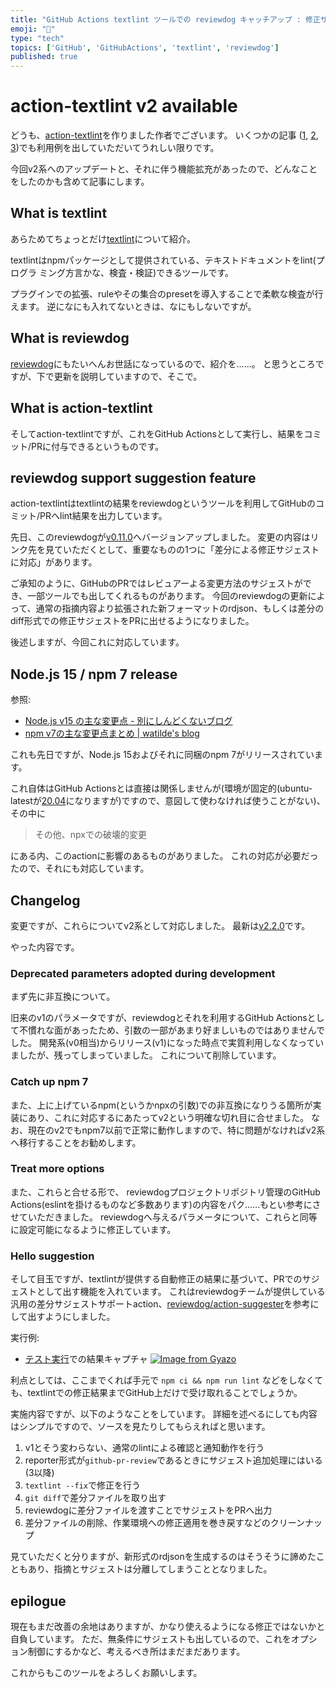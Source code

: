 ```yaml
---
title: "GitHub Actions textlint ツールでの reviewdog キャッチアップ : 修正サジェスト"
emoji: "🐶"
type: "tech" 
topics: ['GitHub', 'GitHubActions', 'textlint', 'reviewdog']
published: true
---
```

# action-textlint v2 available

どうも、[action-textlint](https://github.com/tsuyoshicho/action-textlint)を作りました作者でございます。 いくつかの記事 ([1](https://zenn.dev/serima/articles/4dac7baf0b9377b0b58b), [2](https://zenn.dev/srz_zumix/articles/cb21af1a86fc01cb829d), [3](https://zenn.dev/srz_zumix/articles/9404b45e22cdf0f65ddd))でも利用例を出していただいてうれしい限りです。

今回v2系へのアップデートと、それに伴う機能拡充があったので、どんなことをしたのかも含めて記事にします。

## What is textlint

あらためてちょっとだけ[textlint](https://github.com/textlint/textlint)について紹介。

textlintはnpmパッケージとして提供されている、テキストドキュメントをlint(プログラ
ミング方言かな、検査・検証)できるツールです。

プラグインでの拡張、ruleやその集合のpresetを導入することで柔軟な検査が行えます。
逆になにも入れてないときは、なにもしないですが。

## What is reviewdog

[reviewdog](https://github.com/reviewdog/reviewdog)にもたいへんお世話になっているので、紹介を……。
と思うところですが、下で更新を説明していますので、そこで。

## What is action-textlint

そしてaction-textlintですが、これをGitHub Actionsとして実行し、結果をコミット/PRに付与できるというものです。

## reviewdog support suggestion feature

action-textlintはtextlintの結果をreviewdogというツールを利用してGitHubのコミット/PRへlint結果を出力しています。

先日、このreviewdogが[v0.11.0](https://github.com/reviewdog/reviewdog/releases/tag/v0.11.0)へバージョンアップしました。
変更の内容はリンク先を見ていただくとして、重要なものの1つに「差分による修正サジェストに対応」があります。

ご承知のように、GitHubのPRではレビュアーよる変更方法のサジェストができ、一部ツールでも出してくれるものがあります。
今回のreviewdogの更新によって、通常の指摘内容より拡張された新フォーマットのrdjson、もしくは差分のdiff形式での修正サジェストをPRに出せるようになりました。

後述しますが、今回これに対応しています。

## Node.js 15 / npm 7 release

参照:

- [Node\.js v15 の主な変更点 \- 別にしんどくないブログ](https://shisama.hatenablog.com/entry/2020/10/21/004612)
- [npm v7の主な変更点まとめ \| watilde's blog](https://blog.watilde.com/2020/10/14/npm-v7%E3%81%AE%E4%B8%BB%E3%81%AA%E5%A4%89%E6%9B%B4%E7%82%B9%E3%81%BE%E3%81%A8%E3%82%81/)

これも先日ですが、Node.js 15およびそれに同梱のnpm 7がリリースされています。

これ自体はGitHub Actionsとは直接は関係しませんが(環境が固定的(ubuntu-latestが[20.04](https://github.blog/changelog/2020-10-29-github-actions-ubuntu-latest-workflows-will-use-ubuntu-20-04/)になりますが)ですので、意図して使わなければ使うことがない)、その中に

> その他、npxでの破壊的変更

にある内、このactionに影響のあるものがありました。
これの対応が必要だったので、それにも対応しています。

## Changelog

変更ですが、これらについてv2系として対応しました。
最新は[v2.2.0](https://github.com/tsuyoshicho/action-textlint/releases/tag/v2.2.0)です。

やった内容です。

### Deprecated parameters adopted during development

まず先に非互換について。

旧来のv1のパラメータですが、reviewdogとそれを利用するGitHub Actionsとして不慣れな面があったため、引数の一部があまり好ましいものではありませんでした。
開発系(v0相当)からリリース(v1)になった時点で実質利用しなくなっていましたが、残ってしまっていました。
これについて削除しています。

### Catch up npm 7

また、上に上げているnpm(というかnpxの引数)での非互換になりうる箇所が実装にあり、これに対応するにあたってv2という明確な切れ目に合せました。
なお、現在のv2でもnpm7以前で正常に動作しますので、特に問題がなければv2系へ移行することをお勧めします。

### Treat more options

また、これらと合せる形で、 reviewdogプロジェクトリポジトリ管理のGitHub Actions(eslintを掛けるものなど多数あります)の内容をパク……もとい参考にさせていただきました。
reviewdogへ与えるパラメータについて、これらと同等に設定可能になるように修正しています。

### Hello suggestion

そして目玉ですが、textlintが提供する自動修正の結果に基づいて、PRでのサジェストとして出す機能を入れています。
これはreviewdogチームが提供している汎用の差分サジェストサポートaction、[reviewdog/action-suggester](https://github.com/reviewdog/action-suggester)を参考にして出すようにしました。

実行例:

- [テスト実行](https://github.com/tsuyoshicho/action-test-repo/pull/3)での結果キャプチャ
  [![Image from Gyazo](https://i.gyazo.com/77649ba3fb4087667bad2e0079404df6.png)](https://gyazo.com/77649ba3fb4087667bad2e0079404df6)

利点としては、ここまでくれば手元で `npm ci && npm run lint` などをしなくても、textlintでの修正結果までGitHub上だけで受け取れることでしょうか。

実施内容ですが、以下のようなことをしています。
詳細を述べるにしても内容はシンプルですので、ソースを見たりしてもらえればと思います。

1. v1とそう変わらない、通常のlintによる確認と通知動作を行う
2. reporter形式が`github-pr-review`であるときにサジェスト追加処理にはいる(3以降)
3. `textlint --fix`で修正を行う
4. `git diff`で差分ファイルを取り出す
5. reviewdogに差分ファイルを渡すことでサジェストをPRへ出力
6. 差分ファイルの削除、作業環境への修正適用を巻き戻すなどのクリーンナップ

見ていただくと分りますが、新形式のrdjsonを生成するのはそうそうに諦めたこともあり、指摘とサジェストは分離してしまうこととなりました。

## epilogue

現在もまだ改善の余地はありますが、かなり使えるようになる修正ではないかと自負しています。
ただ、無条件にサジェストも出しているので、これをオプション制御にするかなど、考えるべき所はまだまだあります。

これからもこのツールをよろしくお願いします。
